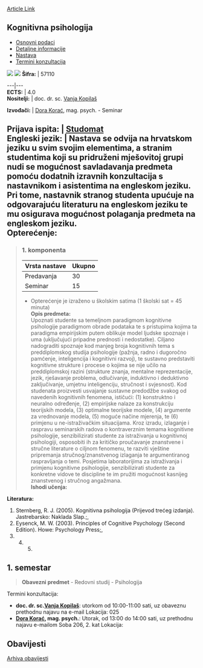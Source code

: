 [Article Link](https://www.fhs.hr/predmet/kogpsi)

## Kognitivna psihologija
  * [Osnovni podaci](https://www.fhs.hr/predmet/kogpsi#v1id-523772_303451_1_0 "Osnovni podaci")
  * [Detaljne informacije](https://www.fhs.hr/predmet/kogpsi#v1id-523772_303451_1_1 "Detaljne informacije")
  * [Nastava](https://www.fhs.hr/predmet/kogpsi#v1id-523772_303451_1_2 "Nastava")
  * [Termini konzultacija](https://www.fhs.hr/predmet/kogpsi#v1id-523772_303451_1_3 "Termini konzultacija")


[![](https://www.fhs.hr/img/flags/gif/hr.gif)](https://www.fhs.hr/predmet/kogpsi) [![](https://www.fhs.hr/img/flags/gif/gb.gif)](https://www.fhs.hr/en/course/cogpsy)
**Šifra:** |  57110  
  
---|---  
**ECTS:** |  4.0   
**Nositelji:** |  doc. dr. sc. [Vanja Kopilaš](https://www.fhs.hr/djelatnik/vanja.kopilas)   
  
**Izvođači:** |  [Dora Korać](https://www.fhs.hr/djelatnik/dora.korac), mag. psych. - Seminar  
  
**Prijava ispita:** |  [Studomat](http://www.isvu.hr/studomat)  
**Engleski jezik:** |  Nastava se odvija na hrvatskom jeziku u svim svojim elementima, a stranim studentima koji su pridruženi mješovitoj grupi nudi se mogućnost savladavanja predmeta pomoću dodatnih izravnih konzultacija s nastavnikom i asistentima na engleskom jeziku. Pri tome, nastavnik stranog studenta upućuje na odgovarajuću literaturu na engleskom jeziku te mu osigurava mogućnost polaganja predmeta na engleskom jeziku.   
**Opterećenje:**  
---  
> ### 1. komponenta
> | Vrsta nastave | Ukupno  
> ---|---  
> Predavanja | 30  
> Seminar | 15  
> * Opterećenje je izraženo u školskim satima (1 školski sat = 45 minuta)   
**Opis predmeta:**  
> Upoznati studente sa temeljnom paradigmom kognitivne psihologije paradigmom obrade podataka te s pristupima kojima ta paradigma empirijskim putem oblikuje model ljudske spoznaje i uma (uključujući pripadne prednosti i nedostatke). Ciljano nadograditi spoznaje kod manjeg broja kognitivnih tema s preddiplomskog studija psihologije (pažnja, radno i dugoročno pamćenje, inteligencija i kognitivni razvoj), te sustavno predstaviti kognitivne strukture i procese o kojima se nije učilo na preddiplomskoj razini (strukture znanja, mentalne reprezentacije, jezik, rješavanje problema, odlučivanje, induktivno i deduktivno zaključivanje, umjetnu inteligenciju, stručnost i svjesnost). Kod studenata proizvesti usvajanje sustavne predodžbe svakog od navedenih kognitivnih fenomena, ističući: (1) konstruktno i neuralno određenje, (2) empirijske nalaze za konstrukciju teorijskih modela, (3) optimalne teorijske modele, (4) argumente za vrednovanje modela, (5) moguće načine mjerenja, te (6) primjenu u ne-istraživačkim situacijama. Kroz izradu, izlaganje i raspravu seminarskih radova o kontraverznim temama kognitivne psihologije, senzibilizirati studente za istraživanja u kognitivnoj psihologiji, osposobiti ih za kritičko proučavanje znanstvene i stručne literature o ciljnom fenomenu, te razviti vještine pripremanja stručnog/znanstvenog izlaganja te argumentiranog raspravljanja o temi. Posjetima laboratorijima za istraživanja i primjenu kognitivne psihologije, senzibilizirati studente za konkretne vidove te discipline te im pružiti mogućnost kasnijeg znanstvenog i stručnog angažmana.  
**Ishodi učenja:**  

  
**Literatura:**  
  1. Sternberg, R. J. (2005). Kognitivna psihologija (Prijevod trećeg izdanja). Jastrebarsko: Naklada Slap.;, 
  2. Eysenck, M. W. (2003). Principles of Cognitive Psychology (Second Edition). Howe: Psychology Press;, 
  3.   4.   5. 
  
**1. semestar**  
---  
> **Obavezni predmet** - Redovni studij - Psihologija  
>   
Termini konzultacija: 
  * **doc. dr. sc.[Vanja Kopilaš](https://www.fhs.hr/djelatnik/vanja.kopilas)**: 
utorkom od 10:00-11:00 sati, uz obaveznu prethodnu najavu na e-mail
Lokacija: 025 
  * **[Dora Korać](https://www.fhs.hr/djelatnik/dora.korac), mag. psych.**: 
Utorak, od 13:00 do 14:00 sati, uz prethodnu najavu e-mailom
Soba 206, 2. kat
Lokacija: 


## Obavijesti
[Arhiva obavijesti](https://www.fhs.hr/predmet/kogpsi?@=20p13#news_80983 "Arhiva obavijesti")

